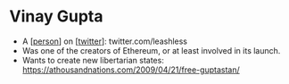 # Vinay Gupta
- A [[person]] on [[twitter]]: twitter.com/leashless
- Was one of the creators of Ethereum, or at least involved in its launch.
- Wants to create new libertarian states: https://athousandnations.com/2009/04/21/free-guptastan/

[//begin]: # "Autogenerated link references for markdown compatibility"
[person]: person.md "Person"
[twitter]: twitter.md "Twitter"
[//end]: # "Autogenerated link references"